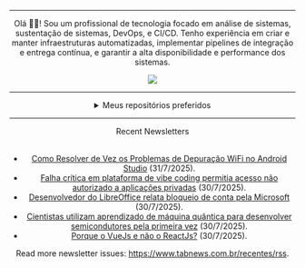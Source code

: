 <div align="center">
<hr>
<p>Olá 👋🏾! Sou um profissional de tecnologia focado em análise de sistemas, sustentação de sistemas, DevOps, e CI/CD. Tenho experiência em criar e manter infraestruturas automatizadas, implementar pipelines de integração e entrega contínua, e garantir a alta disponibilidade e performance dos sistemas.</p>
  <img src="https://media.giphy.com/media/yAGIvCiwPJn5C/giphy.gif">
<hr>
  <details>
  <summary>Meus repositórios preferidos</summary>
  <br />
  Alguns dos meus melhores repositórios:
  <br />
<br />
  <ul><li><a href=https://github.com/commitgeist/aluratube target="_blank" rel="noopener noreferrer">commitgeist/aluratube</a> (<b>0</b> ✨ and <b>0</b> 🍴): Aluratube - Desenvolvido durante a imersão React da Alura no final de 2022</li><li><a href=https://github.com/commitgeist/nlw-ia target="_blank" rel="noopener noreferrer">commitgeist/nlw-ia</a> (<b>0</b> ✨ and <b>0</b> 🍴): Projeto desenvolvido durante a NLW IA - Usando a API da OPENAI</li><li><a href=https://github.com/commitgeist/nlw-journey-ia target="_blank" rel="noopener noreferrer">commitgeist/nlw-journey-ia</a> (<b>0</b> ✨ and <b>0</b> 🍴): NLW IA - Agent de viagens usando python + langchain + GPT</li>
<li>More coming soon :).</li>
</ul>
  </details>
  <hr/>
    <summary>Recent Newsletters</summary>
  <br />
  <ul>
    <li><a href=https://www.tabnews.com.br/HarukaYamamoto0/como-resolver-de-vez-os-problemas-de-depuracao-wifi-no-android-studio target="_blank" rel="noopener noreferrer">Como Resolver de Vez os Problemas de Depuração WiFi no Android Studio</a> (31/7/2025).</li><li><a href=https://www.tabnews.com.br/NewsletterOficial/falha-critica-em-plataforma-de-vibe-coding-permitia-acesso-nao-autorizado-a-aplicacoes-privadas target="_blank" rel="noopener noreferrer">Falha crítica em plataforma de vibe coding permitia acesso não autorizado a aplicações privadas</a> (30/7/2025).</li><li><a href=https://www.tabnews.com.br/NewsletterOficial/desenvolvedor-do-libreoffice-relata-bloqueio-de-conta-pela-microsoft target="_blank" rel="noopener noreferrer">Desenvolvedor do LibreOffice relata bloqueio de conta pela Microsoft</a> (30/7/2025).</li><li><a href=https://www.tabnews.com.br/NewsletterOficial/cientistas-utilizam-aprendizado-de-maquina-quantica-para-desenvolver-semicondutores-pela-primeira-vez target="_blank" rel="noopener noreferrer">Cientistas utilizam aprendizado de máquina quântica para desenvolver semicondutores pela primeira vez</a> (30/7/2025).</li><li><a href=https://www.tabnews.com.br/vilkerduarte/porque-o-vuejs-e-nao-o-reactjs target="_blank" rel="noopener noreferrer">Porque o VueJs e não o ReactJs?</a> (30/7/2025).</li>
  </ul>
<p>Read more newsletter issues: <a href="https://www.tabnews.com.br/recentes/rss">https://www.tabnews.com.br/recentes/rss</a>.</p>
  </details>
